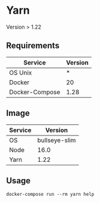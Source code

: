 # Yarn

Version > 1.22

## Requirements

| Service           | Version |
| ----------------- | ------- |
| OS Unix           | *       |
| Docker            | 20      |
| Docker-Compose    | 1.28    |

## Image

| Service           | Version       |
| ----------------- | ------------- |
| OS                | bullseye-slim |
| Node              | 16.0          |
| Yarn              | 1.22          |

## Usage

```shell
docker-compose run --rm yarn help
```
